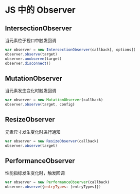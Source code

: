 # JS 中的 Observer
## IntersectionObserver
当元素位于视口中触发回调
~~~javascript 
var observer = new IntersectionObserver(callback[, options])
observer.observe(target)
observer.unobserve(target)
observer.disconnect()
~~~
## MutationObserver 
当元素发生变化时触发回调
~~~javascript
var observer = new MutationObserver(callback)
observer.observe(target, config)
~~~
## ResizeObserver 
元素尺寸发生变化时进行通知
~~~javascript
var observer = new ResizeObserver(callback)
observer.observe(target)
~~~
## PerformanceObserver 
性能指标发生变化时，触发回调
~~~javascript
var observer = new PerformanceObserver(callback)
observer.observe({entryTypes: [entryTypes]})
~~~